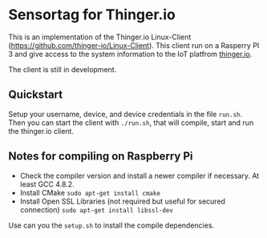 # Sensortag for Thinger.io

This is an implementation of the Thinger.io Linux-Client (https://github.com/thinger-io/Linux-Client). 
This client run on a Rasperry PI 3 and give access to the system information to the IoT platfrom 
[thinger.io](http://thinger.io "thinger.io IoT Cloud Platform").

The client is still in development.


## Quickstart
 
Setup your username, device, and device credentials in the file ```run.sh```. Then you can start the client 
with ```./run.sh```, that will compile, start and run the thinger.io client.
  
## Notes for compiling on Raspberry Pi

- Check the compiler version and install a newer compiler if necessary. At least GCC 4.8.2.
- Install CMake ```sudo apt-get install cmake```
- Install Open SSL Libraries (not required but useful for secured connection) ```sudo apt-get install libssl-dev```

Use can you the ```setup.sh``` to install the compile dependencies.

